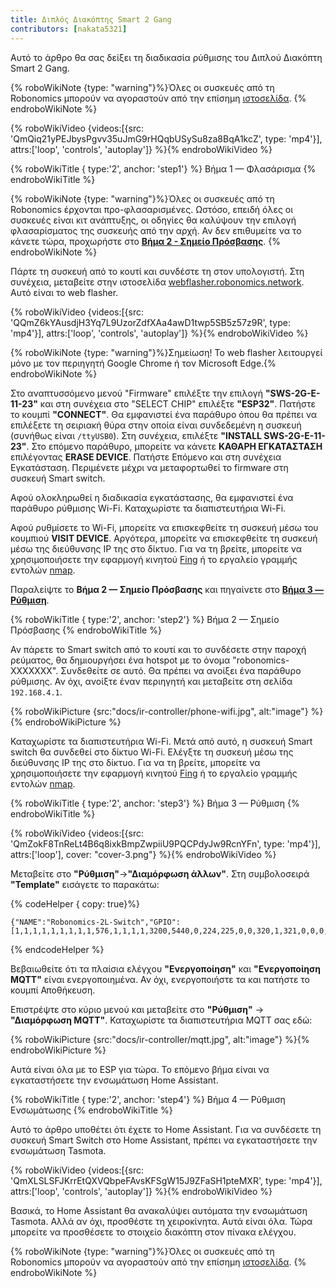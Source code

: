 ```yaml
---
title: Διπλός Διακόπτης Smart 2 Gang
contributors: [nakata5321]
---
```

Αυτό το άρθρο θα σας δείξει τη διαδικασία ρύθμισης του Διπλού Διακόπτη Smart 2 Gang.

{% roboWikiNote {type: "warning"}%}Όλες οι συσκευές από τη Robonomics μπορούν να αγοραστούν από την επίσημη [ιστοσελίδα](https://robonomics.network/devices/).
{% endroboWikiNote %}

{% roboWikiVideo {videos:[{src: 'QmQiq21yPEJbysPgvv35uJmG9rHQqbUSySu8za8BqA1kcZ', type: 'mp4'}], attrs:['loop', 'controls', 'autoplay']} %}{% endroboWikiVideo %}

{% roboWikiTitle { type:'2', anchor: 'step1'} %} Βήμα 1 — Φλασάρισμα {% endroboWikiTitle %}

{% roboWikiNote {type: "warning"}%}Όλες οι συσκευές από τη Robonomics έρχονται προ-φλασαρισμένες. Ωστόσο, επειδή όλες οι συσκευές είναι κιτ ανάπτυξης, οι οδηγίες θα καλύψουν την επιλογή φλασαρίσματος της συσκευής από την αρχή. Αν δεν επιθυμείτε να το κάνετε τώρα, προχωρήστε στο [**Βήμα 2 - Σημείο Πρόσβασης**](/docs/ir-controller/#step2).
{% endroboWikiNote %}

Πάρτε τη συσκευή από το κουτί και συνδέστε τη στον υπολογιστή. Στη συνέχεια, μεταβείτε στην ιστοσελίδα [webflasher.robonomics.network](https://webflasher.robonomics.network/). Αυτό είναι το web flasher.

{% roboWikiVideo {videos:[{src: 'QQmZ6kYAusdjH3Yq7L9UzorZdfXAa4awD1twp5SB5z57z9R', type: 'mp4'}], attrs:['loop', 'controls', 'autoplay']} %}{% endroboWikiVideo %}

{% roboWikiNote {type: "warning"}%}Σημείωση! Το web flasher λειτουργεί μόνο με τον περιηγητή Google Chrome ή τον Microsoft Edge.{% endroboWikiNote %}

Στο αναπτυσσόμενο μενού "Firmware" επιλέξτε την επιλογή **"SWS-2G-E-11-23"** και στη συνέχεια στο "SELECT CHIP" επιλέξτε **"ESP32"**. Πατήστε το κουμπί **"CONNECT"**.
Θα εμφανιστεί ένα παράθυρο όπου θα πρέπει να επιλέξετε τη σειριακή θύρα στην οποία είναι συνδεδεμένη η συσκευή (συνήθως είναι `/ttyUSB0`). Στη συνέχεια, επιλέξτε **"INSTALL SWS-2G-E-11-23"**.
Στο επόμενο παράθυρο, μπορείτε να κάνετε **ΚΑΘΑΡΗ ΕΓΚΑΤΑΣΤΑΣΗ** επιλέγοντας **ERASE DEVICE**. Πατήστε Επόμενο και στη συνέχεια Εγκατάσταση. Περιμένετε μέχρι να μεταφορτωθεί το firmware στη συσκευή Smart switch.

Αφού ολοκληρωθεί η διαδικασία εγκατάστασης, θα εμφανιστεί ένα παράθυρο ρύθμισης Wi-Fi. Καταχωρίστε τα διαπιστευτήρια Wi-Fi.

Αφού ρυθμίσετε το Wi-Fi, μπορείτε να επισκεφθείτε τη συσκευή μέσω του κουμπιού **VISIT DEVICE**. Αργότερα, μπορείτε να επισκεφθείτε τη συσκευή μέσω της διεύθυνσης IP της στο δίκτυο. Για να τη βρείτε, μπορείτε να χρησιμοποιήσετε την εφαρμογή κινητού [Fing](https://www.fing.com/products) ή το
εργαλείο γραμμής εντολών [nmap](https://vitux.com/find-devices-connected-to-your-network-with-nmap/).

Παραλείψτε το **Βήμα 2 — Σημείο Πρόσβασης** και πηγαίνετε στο [**Βήμα 3 — Ρύθμιση**](/docs/ir-controller/#step3).

{% roboWikiTitle { type:'2', anchor: 'step2'} %} Βήμα 2 — Σημείο Πρόσβασης {% endroboWikiTitle %}

Αν πάρετε το Smart switch από το κουτί και το συνδέσετε στην παροχή ρεύματος, θα δημιουργήσει ένα hotspot με το όνομα "robonomics-XXXXXXX". Συνδεθείτε σε αυτό.
Θα πρέπει να ανοίξει ένα παράθυρο ρύθμισης. Αν όχι, ανοίξτε έναν περιηγητή και μεταβείτε στη σελίδα `192.168.4.1`.

{% roboWikiPicture {src:"docs/ir-controller/phone-wifi.jpg", alt:"image"} %}{% endroboWikiPicture %}

Καταχωρίστε τα διαπιστευτήρια Wi-Fi. Μετά από αυτό, η συσκευή Smart switch θα συνδεθεί στο δίκτυο Wi-Fi. Ελέγξτε τη συσκευή μέσω της διεύθυνσης IP της στο δίκτυο. Για να τη βρείτε, μπορείτε να χρησιμοποιήσετε την εφαρμογή κινητού [Fing](https://www.fing.com/products) ή το
εργαλείο γραμμής εντολών [nmap](https://vitux.com/find-devices-connected-to-your-network-with-nmap/).

{% roboWikiTitle { type:'2', anchor: 'step3'} %} Βήμα 3 — Ρύθμιση {% endroboWikiTitle %}

{% roboWikiVideo {videos:[{src: 'QmZokF8TnReLt4B6q8ixkBmpZwpiiU9PQCPdyJw9RcnYFn', type: 'mp4'}], attrs:['loop'], cover: "cover-3.png"} %}{% endroboWikiVideo %}

Μεταβείτε στο **"Ρύθμιση"**->**"Διαμόρφωση άλλων"**. Στη συμβολοσειρά **"Template"** εισάγετε το παρακάτω:

{% codeHelper { copy: true}%}

```shell
{"NAME":"Robonomics-2L-Switch","GPIO":[1,1,1,1,1,1,1,1,1,576,1,1,1,1,3200,5440,0,224,225,0,0,320,1,321,0,0,0,0,33,1,32,1,1,0,0,1],"FLAG":0,"BASE":1}
```

{% endcodeHelper %}

Βεβαιωθείτε ότι τα πλαίσια ελέγχου **"Ενεργοποίηση"** και **"Ενεργοποίηση MQTT"** είναι ενεργοποιημένα. Αν όχι, ενεργοποιήστε τα και πατήστε το κουμπί Αποθήκευση.

Επιστρέψτε στο κύριο μενού και μεταβείτε στο **"Ρύθμιση"** -> **"Διαμόρφωση MQTT"**.
Καταχωρίστε τα διαπιστευτήρια MQTT σας εδώ:

{% roboWikiPicture {src:"docs/ir-controller/mqtt.jpg", alt:"image"} %}{% endroboWikiPicture %}

Αυτά είναι όλα με το ESP για τώρα. Το επόμενο βήμα είναι να εγκαταστήσετε την ενσωμάτωση Home Assistant.

{% roboWikiTitle { type:'2', anchor: 'step4'} %} Βήμα 4 — Ρύθμιση Ενσωμάτωσης {% endroboWikiTitle %}

Αυτό το άρθρο υποθέτει ότι έχετε το Home Assistant. Για να συνδέσετε τη συσκευή Smart Switch στο Home Assistant, πρέπει να εγκαταστήσετε την ενσωμάτωση Tasmota.

{% roboWikiVideo {videos:[{src: 'QmXLSLSFJKrrEtQXVQbpeFAvsKFSgW15J9ZFaSH1pteMXR', type: 'mp4'}], attrs:['loop', 'controls', 'autoplay']} %}{% endroboWikiVideo %}

Βασικά, το Home Assistant θα ανακαλύψει αυτόματα την ενσωμάτωση Tasmota. Αλλά αν όχι, προσθέστε τη χειροκίνητα.
Αυτά είναι όλα. Τώρα μπορείτε να προσθέσετε το στοιχείο διακόπτη στον πίνακα ελέγχου.

{% roboWikiNote {type: "warning"}%}Όλες οι συσκευές από τη Robonomics μπορούν να αγοραστούν από την επίσημη [ιστοσελίδα](https://robonomics.network/devices/).
{% endroboWikiNote %}